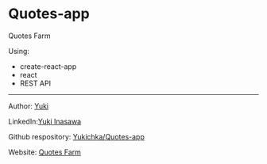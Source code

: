 # Quotes-app


Quotes Farm 

Using:
- create-react-app
- react
- REST API


--------------------

Author: [Yuki](https://www.yukiinasawa.me) 

LinkedIn:[Yuki Inasawa](https://www.linkedin.com/in/yuki-inasawa)

Github respository: [Yukichka/Quotes-app](https://github.com/Yukichka/Quotes-app)

Website: [Quotes Farm](https://quotes-farm.firebaseapp.com)
